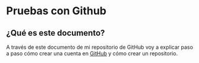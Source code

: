 # Pruebas con Github

## ¿Qué es este documento?

A través de este documento de mi repositorio de GitHub voy a explicar paso a paso cómo crear una cuenta en [GitHub](https://github.com) y cómo crear un repositorio.

<!--
En este punto he tratado de subir los cambios a GitHub, para ver si se muestran correctamente.
     --->
